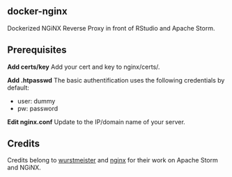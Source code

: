 ## docker-nginx
Dockerized NGiNX Reverse Proxy in front of RStudio and Apache Storm.

## Prerequisites
**Add certs/key**
Add your cert and key to nginx/certs/.

**Add .htpasswd**
The basic authentification uses the following credentials by default:
* user: dummy
* pw: password

**Edit nginx.conf**
Update to the IP/domain name of your server.

## Credits
Credits belong to [wurstmeister](https://github.com/wurstmeister/storm-docker) and [nginx](https://github.com/nginxinc/docker-nginx) for their work on Apache Storm and NGiNX.
